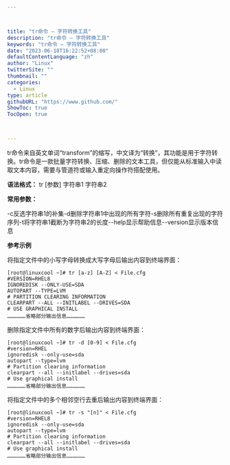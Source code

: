 ```yaml
---



title: "tr命令 – 字符转换工具"
description: "tr命令 – 字符转换工具"
keywords: "tr命令 – 字符转换工具"
date: "2023-06-18T16:22:52+08:00"
defaultContentLanguage: "zh"
author: "Linux"
twitterSite: ""
thumbnail: ""
categories:
  - Linux
type: article
githubURL: "https://www.github.com/"
ShowToc: true
TocOpen: true



---
```


tr命令来自英文单词“transform”的缩写，中文译为“转换”，其功能是用于字符转换。tr命令是一款批量字符转换、压缩、删除的文本工具，但仅能从标准输入中读取文本内容，需要与管道符或输入重定向操作符搭配使用。

**语法格式：** tr [参数] 字符串1 字符串2

**常用参数：**

-c反选字符串1的补集-d删除字符串1中出现的所有字符-s删除所有重复出现的字符序列-t将字符串1截断为字符串2的长度--help显示帮助信息--version显示版本信息

**参考示例**

将指定文件中的小写字母转换成大写字母后输出内容到终端界面：

```
[root@linuxcool ~]# tr [a-z] [A-Z] < File.cfg
#VERSION=RHEL8
IGNOREDISK --ONLY-USE=SDA
AUTOPART --TYPE=LVM
# PARTITION CLEARING INFORMATION
CLEARPART --ALL --INITLABEL --DRIVES=SDA
# USE GRAPHICAL INSTALL
………………省略部分输出信息………………
```

删除指定文件中所有的数字后输出内容到终端界面：

```
[root@linuxcool ~]# tr -d [0-9] < File.cfg
#version=RHEL
ignoredisk --only-use=sda
autopart --type=lvm
# Partition clearing information
clearpart --all --initlabel --drives=sda
# Use graphical install
………………省略部分输出信息………………
```

将指定文件中的多个相邻空行去重后输出内容到终端界面：

```
[root@linuxcool ~]# tr -s "[n]" < File.cfg
#version=RHEL8
ignoredisk --only-use=sda
autopart --type=lvm
# Partition clearing information
clearpart --all --initlabel --drives=sda
# Use graphical install
………………省略部分输出信息………………
```